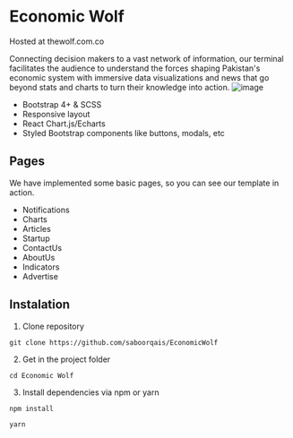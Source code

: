 # Economic Wolf

Hosted at thewolf.com.co

Connecting decision makers to a vast network of information, our terminal facilitates the audience to understand the forces shaping Pakistan's economic system with immersive data visualizations and news that go beyond stats and charts to turn their knowledge into action.
![image](https://user-images.githubusercontent.com/62180086/163709784-5824beeb-7808-49a7-8ddd-4938e945c602.png)


* Bootstrap 4+ & SCSS
* Responsive layout
* React Chart.js/Echarts
* Styled Bootstrap components like buttons, modals, etc


## Pages
We have implemented some basic pages, so you can see our template in action.

* Notifications
* Charts
* Articles
* Startup
* ContactUs
* AboutUs
* Indicators
* Advertise

## Instalation 

1. Clone repository
```shell
git clone https://github.com/saboorqais/EconomicWolf
```
2. Get in the project folder
```shell
cd Economic Wolf
```
3. Install dependencies via npm or yarn
```shell
npm install
```
```shell
yarn
```
